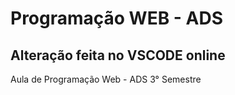 # Programação WEB - ADS

## Alteração feita no VSCODE online

Aula de Programação Web - ADS 3° Semestre
